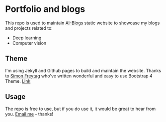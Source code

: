 # Portfolio and blogs

This repo is used to maintain [AI-Blogs](https://peeush-agarwal.github.io/ai-blogs/) static website to showcase my blogs and projects related to:

+ Deep learning
+ Computer vision

## Theme

I'm using Jekyll and Github pages to build and maintain the website. Thanks to [Simon Freytag](http://www.freytag.org.uk) who've written wonderful and easy to use Bootstrap 4 Theme. [Link](https://sfreytag.github.io/friday-theme/)

## Usage

The repo is free to use, but if you do use it, it would be great to hear from you. [Email me](mailto:agarwal.peeush@gmail.com) - thanks!
